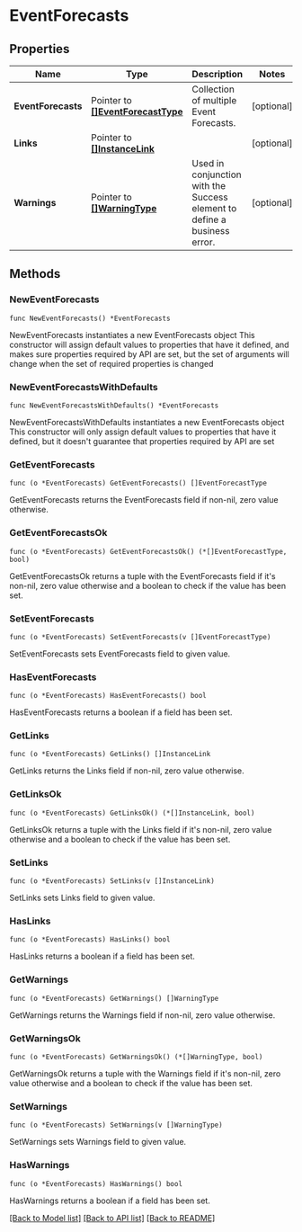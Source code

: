 # EventForecasts

## Properties

Name | Type | Description | Notes
------------ | ------------- | ------------- | -------------
**EventForecasts** | Pointer to [**[]EventForecastType**](EventForecastType.md) | Collection of multiple Event Forecasts. | [optional] 
**Links** | Pointer to [**[]InstanceLink**](InstanceLink.md) |  | [optional] 
**Warnings** | Pointer to [**[]WarningType**](WarningType.md) | Used in conjunction with the Success element to define a business error. | [optional] 

## Methods

### NewEventForecasts

`func NewEventForecasts() *EventForecasts`

NewEventForecasts instantiates a new EventForecasts object
This constructor will assign default values to properties that have it defined,
and makes sure properties required by API are set, but the set of arguments
will change when the set of required properties is changed

### NewEventForecastsWithDefaults

`func NewEventForecastsWithDefaults() *EventForecasts`

NewEventForecastsWithDefaults instantiates a new EventForecasts object
This constructor will only assign default values to properties that have it defined,
but it doesn't guarantee that properties required by API are set

### GetEventForecasts

`func (o *EventForecasts) GetEventForecasts() []EventForecastType`

GetEventForecasts returns the EventForecasts field if non-nil, zero value otherwise.

### GetEventForecastsOk

`func (o *EventForecasts) GetEventForecastsOk() (*[]EventForecastType, bool)`

GetEventForecastsOk returns a tuple with the EventForecasts field if it's non-nil, zero value otherwise
and a boolean to check if the value has been set.

### SetEventForecasts

`func (o *EventForecasts) SetEventForecasts(v []EventForecastType)`

SetEventForecasts sets EventForecasts field to given value.

### HasEventForecasts

`func (o *EventForecasts) HasEventForecasts() bool`

HasEventForecasts returns a boolean if a field has been set.

### GetLinks

`func (o *EventForecasts) GetLinks() []InstanceLink`

GetLinks returns the Links field if non-nil, zero value otherwise.

### GetLinksOk

`func (o *EventForecasts) GetLinksOk() (*[]InstanceLink, bool)`

GetLinksOk returns a tuple with the Links field if it's non-nil, zero value otherwise
and a boolean to check if the value has been set.

### SetLinks

`func (o *EventForecasts) SetLinks(v []InstanceLink)`

SetLinks sets Links field to given value.

### HasLinks

`func (o *EventForecasts) HasLinks() bool`

HasLinks returns a boolean if a field has been set.

### GetWarnings

`func (o *EventForecasts) GetWarnings() []WarningType`

GetWarnings returns the Warnings field if non-nil, zero value otherwise.

### GetWarningsOk

`func (o *EventForecasts) GetWarningsOk() (*[]WarningType, bool)`

GetWarningsOk returns a tuple with the Warnings field if it's non-nil, zero value otherwise
and a boolean to check if the value has been set.

### SetWarnings

`func (o *EventForecasts) SetWarnings(v []WarningType)`

SetWarnings sets Warnings field to given value.

### HasWarnings

`func (o *EventForecasts) HasWarnings() bool`

HasWarnings returns a boolean if a field has been set.


[[Back to Model list]](../README.md#documentation-for-models) [[Back to API list]](../README.md#documentation-for-api-endpoints) [[Back to README]](../README.md)


